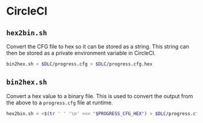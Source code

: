 # CircleCI

## `hex2bin.sh`

Convert the CFG file to hex so it can be stored as a string.  This string can then be stored as a private environment variable in CircleCI.

```bash
bin2hex.sh < $DLC/progress.cfg > $DLC/progress.cfg.hex
```

## `bin2hex.sh`

Convert a hex value to a binary file.  This is used to convert the output from the above to a `progress.cfg` file at runtime.

```bash
hex2bin.sh < <$(tr ' ' '\n' <<< "$PROGRESS_CFG_HEX") > $DLC/progress.cfg
```
